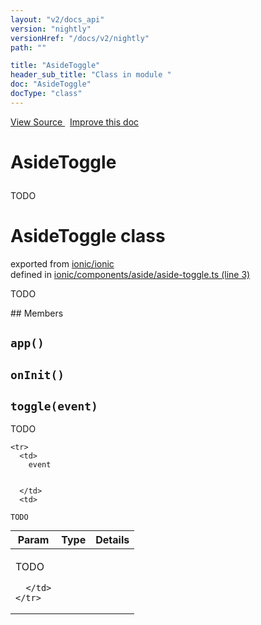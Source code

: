 ```yaml
---
layout: "v2/docs_api"
version: "nightly"
versionHref: "/docs/v2/nightly"
path: ""

title: "AsideToggle"
header_sub_title: "Class in module "
doc: "AsideToggle"
docType: "class"
---
```



<div class="improve-docs">
  <a href='http://github.com/driftyco/ionic/tree/master/#L'>
    View Source
  </a>
  &nbsp;
  <a href='http://github.com/driftyco/ionic/edit/master/#L'>
    Improve this doc
  </a>
</div>




<h1 class="api-title">

  AsideToggle



</h1>





TODO



<h1 class="class export">AsideToggle <span class="type">class</span></h1>
<p class="module">exported from <a href='undefined'>ionic/ionic</a><br/>
defined in <a href="https://github.com/driftyco/ionic2/tree/master/ionic/components/aside/aside-toggle.ts#L3-L38">ionic/components/aside/aside-toggle.ts (line 3)</a>
</p>
<p><p>TODO</p>
</p>
## Members

<div id="app"></div>
<h2>
  <code>app()</code>

</h2>












<div id="onInit"></div>
<h2>
  <code>onInit()</code>

</h2>












<div id="toggle"></div>
<h2>
  <code>toggle(event)</code>

</h2>

TODO



<table class="table" style="margin:0;">
  <thead>
    <tr>
      <th>Param</th>
      <th>Type</th>
      <th>Details</th>
    </tr>
  </thead>
  <tbody>
    
    <tr>
      <td>
        event
        
        
      </td>
      <td>
        
  <code>TODO</code>
      </td>
      <td>
        <p>TODO</p>

        
      </td>
    </tr>
    
  </tbody>
</table>









